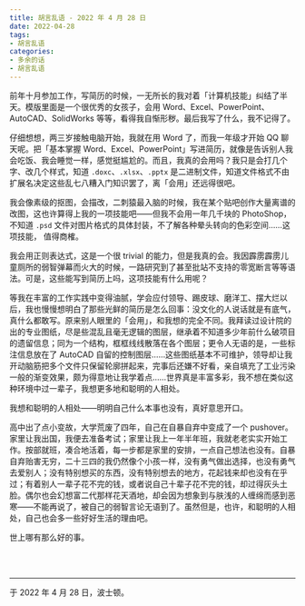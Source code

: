 ```yaml
---
title: 胡言乱语 - 2022 年 4 月 28 日
date: 2022-04-28
tags:
- 胡言乱语
categories:
- 多余的话
- 胡言乱语
---
```


前年十月参加工作，写简历的时候，一无所长的我对着「计算机技能」纠结了半天。模版里面是一个很优秀的女孩子，会用 Word、Excel、PowerPoint、AutoCAD、SolidWorks 等等，看得我自惭形秽。最后我写了什么，我不记得了。

仔细想想，两三岁接触电脑开始，我就在用 Word 了，而我一年级才开始 QQ 聊天呢。把「基本掌握 Word、Excel、PowerPoint」写进简历，就像是告诉别人我会吃饭、我会睡觉一样，感觉挺尴尬的。而且，我真的会用吗？我只是会打几个字、改几个样式，知道 `.doxc`、`.xlsx`、`.pptx` 是二进制文件，知道文件格式不由扩展名决定这些乱七八糟入门知识罢了，离「会用」还远得很吧。

我会像素级的抠图，会描改，二刺猿最入脑的时候，我在某个贴吧创作大量离谱的改图，这也许算得上我的一项技能吧——但我不会用一年几千块的 PhotoShop，不知道 `.psd` 文件对图片格式的具体封装，不了解各种晕头转向的色彩空间……这项技能， 值得商榷。

我会用正则表达式，这是一个很 trivial 的能力，但是我真的会。我因霹雳霹雳儿童厕所的弱智弹幕而火大的时候，一路研究到了甚至批站不支持的零宽断言等等语法。可是，这些能写到简历上吗，这项技能有什么用呢？

等我在丰富的工作实践中变得油腻，学会应付领导、踢皮球、磨洋工、摆大烂以后，我也慢慢想明白了那些光鲜的简历是怎么回事：没文化的人说话就是有底气，真什么都敢写。原来别人眼里的「会用」，和我想的完全不同。我拜读过设计院的出的专业图纸，尽是些混乱且毫无逻辑的图层，继承着不知道多少年前什么破项目的遗留信息；同为一个结构，框框线线散落在各个图层；更令人无语的是，一些标注信息放在了 AutoCAD 自留的控制图层……这些图纸基本不可维护，领导却让我开动脑筋把多个文件只保留轮廓拼起来，完事后还嫌不好看，亲自填充了工业污染一般的渐变效果，颇为得意地让我学着点……世界真是丰富多彩，我不想在类似这种环境中过一辈子，我想更多地和聪明的人相处。

我想和聪明的人相处——明明自己什么本事也没有，真好意思开口。

高中出了点小变故，大学荒废了四年，自己在自暴自弃中变成了一个 pushover。家里让我出国，我便去准备考试；家里让我上一年半年班，我就老老实实开始工作。按部就班，凑合地活着，每一步都是家里的安排，一点自己想法也没有。自暴自弃贻害无穷，二十三四的我仍然像个小孩一样，没有勇气做出选择，也没有勇气去爱别人；没有特别想买的东西，没有特别想去的地方，花起钱来却也没有在乎过；有着别人一辈子花不完的钱，或者说自己十辈子花不完的钱，却过得灰头土脸。偶尔也会幻想富二代那样花天酒地，却会因为想象到与肤浅的人缠绵而感到恶寒——不能再说了，被自己的弱智言论无语到了。虽然但是，也许，和聪明的人相处，自己也会多一些好好生活的理由吧。

世上哪有那么好的事。

<br>

<br>

------

于 2022 年 4 月 28 日，波士顿。
